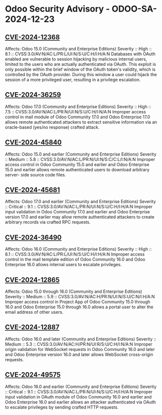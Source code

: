 # Odoo Security Advisory - ODOO-SA-2024-12-23

## [CVE-2024-12368](https://www.odoo.com/security-advisories/CVE-2024-12368.txt)

Affects: Odoo 15.0 (Community and Enterprise Editions)
Severity :: High :: 8.1 :: CVSS:3.0/AV:N/AC:L/PR:L/UI:N/S:U/C:H/I:H/A:N
Databases with OAuth enabled are vulnerable to session hijacking by malicious
internal users, limited to the users who are actually authenticated via OAuth.
This exploit is only possible within the brief window of the OAuth token's
validity, which is controlled by the OAuth provider. During this window
a user could hijack the session of a more privileged user, resulting in a
privilege escalation.

## [CVE-2024-36259](https://www.odoo.com/security-advisories/CVE-2024-36259.txt)

Affects: Odoo 17.0 (Community and Enterprise Editions)
Severity :: High :: 7.5 :: CVSS:3.0/AV:N/AC:L/PR:N/UI:N/S:U/C:H/I:N/A:N
Improper access control in mail module of Odoo Community 17.0 and Odoo Enterprise
17.0 allows remote authenticated attackers to extract sensitive information via
an oracle-based (yes/no response) crafted attack.

## [CVE-2024-45840](https://www.odoo.com/security-advisories/CVE-2024-45840.txt)

Affects: Odoo 15.0 and earlier (Community and Enterprise Editions)
Severity :: Medium :: 5.8 :: CVSS:3.0/AV:N/AC:L/PR:N/UI:N/S:C/C:L/I:N/A:N
Improper access control in Odoo Community 15.0 and earlier and Odoo Enterprise
15.0 and earlier allows remote authenticated users to download arbitrary server-
side source code files.

## [CVE-2024-45681](https://www.odoo.com/security-advisories/CVE-2024-45681.txt)

Affects: Odoo 17.0 and earlier (Community and Enterprise Editions)
Severity :: Critical :: 9.1 :: CVSS:3.0/AV:N/AC:L/PR:N/UI:N/S:U/C:H/I:H/A:N
Improper input validation in Odoo Community 17.0 and earlier and Odoo
Enterprise version 17.0 and earlier may allow remote authenticated attackers to
create arbitrary records via crafted RPC requests.

## [CVE-2024-36490](https://www.odoo.com/security-advisories/CVE-2024-36490.txt)

Affects: Odoo 16.0 (Community and Enterprise Editions)
Severity :: High :: 8.1 :: CVSS:3.0/AV:N/AC:L/PR:L/UI:N/S:U/C:H/I:H/A:N
Improper access control in the mail template edition of Odoo Community 16.0 and
Odoo Enterprise 16.0 allows internal users to escalate privileges.

## [CVE-2024-12865](https://www.odoo.com/security-advisories/CVE-2024-12865.txt)

Affects: Odoo 15.0 through 16.0 (Community and Enterprise Editions)
Severity :: Medium :: 5.9 :: CVSS:3.0/AV:N/AC:H/PR:N/UI:N/S:U/C:N/I:H/A:N
Improper access control in Project App of Odoo Community 15.0 through 16.0
and Odoo Enterprise 15.0 through 16.0 allows a portal user to alter the email
address of other users.

## [CVE-2024-12887](https://www.odoo.com/security-advisories/CVE-2024-12887.txt)

Affects: Odoo 16.0 and later (Community and Enterprise Editions)
Severity :: Medium :: 5.3 :: CVSS:3.0/AV:N/AC:H/PR:N/UI:R/S:U/C:H/I:N/A:N
Improper origin validation for WebSocket requests in Odoo Community 16.0 and
later and Odoo Enterprise version 16.0 and later allows WebSocket cross-origin
requests.

## [CVE-2024-49575](https://www.odoo.com/security-advisories/CVE-2024-49575.txt)

Affects: Odoo 16.0 and earlier (Community and Enterprise Editions)
Severity :: Critical :: 9.1 :: CVSS:3.0/AV:N/AC:L/PR:N/UI:N/S:U/C:H/I:H/A:N
Improper input validation in OAuth module of Odoo Community 16.0 and earlier
and Odoo Enterprise 16.0 and earlier allows an attacker authenticated via OAuth
to escalate privileges by sending crafted HTTP requests.

